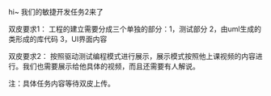hi~ 我们的敏捷开发任务2来了

双皮要求1： 工程的建立需要分成三个单独的部分：1，测试部分 2，由uml生成的类形成的库代码  3，UI界面内容

双皮要求2： 按照驱动测试编程模式进行展示，展示模式按照他上课视频的内容进行。我们也需要展示给他具体的视频，而且还需要有人解说。

注：具体任务内容等待双皮上传。 